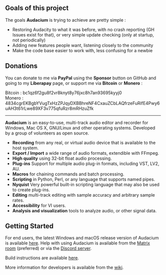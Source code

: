 ## Goals of this project
The goals **Audacium** is trying to achieve are pretty simple :
- Restoring Audacity to what it was before, with no crash reporting (GH Issues exist for that), or very simple update checking (only at startup, not periodically)
- Adding new features people want, listening closely to the community
- Make the code base easier to work with, less confusing for a newbie

## Donations
You can donate to me via **PayPal** using the **Sponsor** button on GitHub and going to my **Liberapay** page, or support me via **Bitcoin** or **Monero** :

Bitcoin : bc1qz6f2gu8f2vr8knyt8y76jxc8h7an93695kyyj0 <br/>
Monero : 4834cgrEKBgbYVugTxHzZPJqyDXBBhreNF4CxauZCbLAQfrzeFuRifE4Pwy6uAH3t61rLwe89XF3v775qfuRzr8mRHzuZfk

----------------

**Audacium** is an easy-to-use, multi-track audio editor and recorder for Windows, Mac OS X, GNU/Linux and other operating systems. Developed by a group of volunteers as open source.

- **Recording** from any real, or virtual audio device that is available to the host system.
- **Export / Import** a wide range of audio formats, extendible with FFmpeg.
- **High quality** using 32-bit float audio processing.
- **Plug-ins** Support for multiple audio plug-in formats, including VST, LV2, AU.
- **Macros** for chaining commands and batch processing.
- **Scripting** in Python, Perl, or any language that supports named pipes.
- **Nyquist** Very powerful built-in scripting language that may also be used to create plug-ins.
- **Editing** multi-track editing with sample accuracy and arbitrary sample rates.
- **Accessibility** for VI users.
- **Analysis and visualization** tools to analyze audio, or other signal data.

## Getting Started

For end users, the latest Windows and macOS release version of Audacium is available [here](https://github.com/SartoxOnlyGNU/audacium/releases/latest).
Help with using Audacium is available from the [Matrix room](https://matrix.to/#/#audacityfork-dc:semisol.dev) (preferred) or via the [Discord server](https://discord.gg/jQrv5rmzsK).

Build instructions are available [here](https://github.com/SartoxOnlyGNU/audacium/blob/master/BUILDING.md).

More information for developers is available from the [wiki](https://github.com/SartoxOnlyGNU/audacium/wiki).
